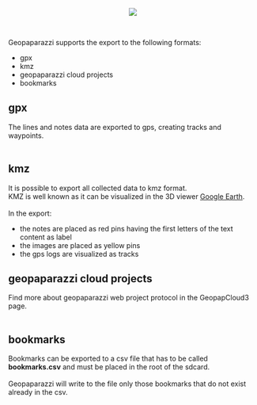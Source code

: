 

<p align='center'><img src='http://wiki.geopaparazzi.googlecode.com/git/images3/33_export_data.png' /></p>
<br>

Geopaparazzi supports the export to the following formats:<br>
<ul><li>gpx<br>
</li><li>kmz<br>
</li><li>geopaparazzi cloud projects<br>
</li><li>bookmarks</li></ul>

<h2>gpx</h2>

The lines and notes data are exported to gps, creating tracks and waypoints.<br>
<br>
<h2>kmz</h2>

It is possible to export all collected data to kmz format.<br>
KMZ is well known as it can be visualized in the 3D viewer <a href='http://earth.google.com/'>Google Earth</a>.<br>
<br>
In the export:<br>
<ul><li>the notes are placed as red pins having the first letters of the text content as label<br>
</li><li>the images are placed as yellow pins<br>
</li><li>the gps logs are visualized as tracks</li></ul>

<h2>geopaparazzi cloud projects</h2>

Find more about geopaparazzi web project protocol in the GeopapCloud3 page.<br>
<br>
<h2>bookmarks</h2>

Bookmarks can be exported to a csv file that has to be called <b>bookmarks.csv</b> and must be placed in the root of the sdcard.<br>
<br>
Geopaparazzi will write to the file only those bookmarks that do not exist already in the csv.